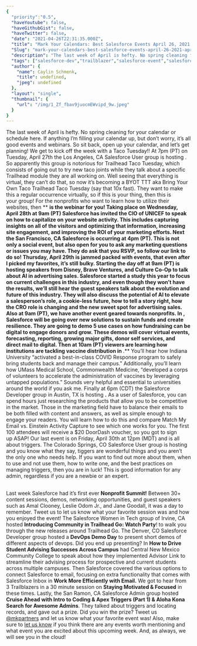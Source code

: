 ```yaml
---
{
  "priority":"0.5",
  "haveYoutube": false,
  "haveGithubGist": false,
  "haveTwitter": false,
  "date": "2021-04-26T22:31:35.000Z",
  "title": "Mark Your Calendars: Best Salesforce Events April 26, 2021 — April 30, 2021",
  "Slug": "mark-your-calendars-best-salesforce-events-april-26-2021-april-30-2021",
  "description": "The last week of April is hefty. No spring cleaning for your calendar or schedule here. If anything I’m filling your calendar up, but don’t worry, it’s all good events and webinars. So sit back, open up your calendar, and let’s get planning!.",
  "tags": ["salesforce-dev","trailblazer","salesforce-event","salesforce-admin"],
  "author": {
    "name": Caylin Schmenk,
    "title": undefined,
    "jpeg": undefined
  },
  "layout": "single",
  "thumbnail": {
    "url": "/img/1_Zf_fbav9juocmEWvipd_9w.jpeg"
  }
}
---
```

The last week of April is hefty. No spring cleaning for your calendar or schedule here. If anything I’m filling your calendar up, but don’t worry, it’s all good events and webinars. So sit back, open up your calendar, and let’s get planning!
We get to kick off the week with a Taco Tuesday!! At 7pm (PT) on Tuesday, April 27th the Los Angeles, CA Salesforce User group is hosting [](https://trailblazercommunitygroups.com/events/details/salesforce-salesforce-user-group-los-angeles-united-states-presents-virtual-trailhead-taco-tuesday-april-2021/). So apparently this group is notorious for Trailhead Taco Tuesday, which consists of going out to try new taco joints while they talk about a specific Trailhead module they are all working on. Well seeing that everything is virtual, they can’t do that, so now it’s becoming a BYOT TTT aka Bring Your Own Taco Trailhead Taco Tuesday (say that 10x fast). They want to make this a regular occurrence virtually, so if this is your thing, then this is your group!
For the nonprofits who want to learn how to utilize their websites, then [](https://www.salesforce.com/form/sfdo/ngo/cmo-council-optimizing-your-website/?_ga=2.54257640.1107061001.1619107181-219845214.1586544338)** **is the webinar for you! Taking place on Wednesday, April 28th at 9am (PT) Salesforce has invited the CIO of UNICEF to speak on how to capitalize on your website activity. This includes capturing insights on all of the visitors and optimizing that information, increasing site engagement, and improving the ROI of your marketing efforts.
Next the San Francisco, CA Salesforce [](https://trailblazercommunitygroups.com/events/details/salesforce-salesforce-marketer-group-pardot-san-francisco-united-states-presents-b2b-marketingpardot-user-group-virtual-happy-hour-2021-04-28/) is occurring at 4pm (PT). This is not only a social event, but also open for you to ask any marketing questions or issues you may have. They do ask that you RSVP, so follow our link to do so!
Thursday, April 29th is jammed packed with events, that even after I picked my favorites, it’s still bulky. Starting the day off at 9am (PT) [](https://www.salesforce.com/form/events/webinars/form-rss/3107522)** **is hosting speakers from Disney, Brave Ventures, and Culture Co-Op to talk about AI in advertising sales. Salesforce started a study this year to focus on current challenges in this industry, and even though they won’t have the results, we’ll still hear the guest speakers talk about the evolution and future of this industry. They will also discuss the potential of AI to elevate a salesperson’s role, a cookie-less future, how to tell a story right, how the CRO role is changing and the new sweet spot for advertising sales.
Also at 9am (PT), we have another event geared towards nonprofits. In [](https://www.salesforce.com/form/sfdo/ngo/digital-first-fundraising/?_ga=2.54257640.1107061001.1619107181-219845214.1586544338), Salesforce will be going over new solutions to sustain funds and create resilience. They are going to demo 5 use cases on how fundraising can be digital to engage donors and grow. These demos will cover virtual events, forecasting, reporting, growing major gifts, donor self services, and direct mail to digital.
Then at 10am (PT) viewers are learning how institutions are tackling vaccine distribution in [](https://www.salesforce.com/form/sfdo/edu/building-innovation-vaccine-response/?_ga=2.54257640.1107061001.1619107181-219845214.1586544338)**.** You’ll hear how Indiana University “activated a best-in-class COVID Response program to safely bring students back and manage their campus.” Additionally, you’ll learn how UMass Medical School, Commonwealth Medicine, “developed a corps of volunteers to accelerate the administration of vaccines by leveraging untapped populations.” Sounds very helpful and essential to universities around the world if you ask me.
Finally at 6pm (CDT) the Salesforce Developer group in Austin, TX is hosting [](https://trailblazercommunitygroups.com/events/details/salesforce-salesforce-developer-group-austin-united-states-presents-straightforward-email-integration-match-my-email-vs-einstein-activity-capture/)**.** As a user of Salesforce, you can spend hours just researching the products that allow you to be competitive in the market. Those in the marketing field have to balance their emails to be both filled with content and answers, as well as simple enough to engage your readers. You will learn how to do this and compare Match My Email vs. Einstein Activity Capture to see which one works for you. The first 100 attendees will receive a $20 DoorDash voucher, so you got to sign up ASAP!
Our last event is on Friday, April 30th at 12pm (MDT) and is all about triggers. The Colorado Springs, CO Salesforce User group is hosting [](https://trailblazercommunitygroups.com/events/details/salesforce-salesforce-user-group-colorado-springs-united-states-presents-the-wonderful-thing-about-triggers/) and you know what they say, tiggers are wonderful things and you aren’t the only one who needs help. If you want to find out more about them, when to use and not use them, how to write one, and the best practices on managing triggers, then you are in luck! This is good information for any admin, regardless if you are a newbie or an expert.

## 

Last week Salesforce had it’s first ever **Nonprofit Summit!** Between 30+ content sessions, demos, networking opportunities, and guest speakers such as Amal Clooney, Leslie Odom Jr., and Jane Goodall, it was a day to remember. Tweet us to let us know what your favorite session was and how you enjoyed the event!
The Salesforce Women in Tech group of Irvine, CA hosted **Introducing Community in Trailhead Go: Watch Party**! to walk you through the new releases around Trailhead Go. The Denver, CO Salesforce Developer group hosted a **DevOps Demo Day** to present short demos of different aspects of devops. Did you end up presenting? In **How to Drive Student Advising Successes Across Campus** had Central New Mexico Community College to speak about how they implemented Advisor Link to streamline their advising process for prospective and current students across multiple campuses.
Then Salesforce covered the various options to connect Salesforce to email, focusing on extra functionality that comes with Salesforce Inbox in **Work More Efficiently with Email.** We got to hear from 3 Trailblazers in a 30 minute session on **Staying Motivated &amp; Focused** in these times. Lastly, the San Ramon, CA Salesforce Admin group hosted **Cruise Ahead with Intro to Coding &amp; Apex Triggers (Part 1) &amp; Aloha Kona Search for Awesome Admins**. They talked about triggers and locating records, and gave out a prize. Did you win the prize? Tweet us [@mkpartners](http://www.twitter.com/mkpartners) and let us know what your favorite event was!
Also, make sure to [let us know](https://news.mkpartners.com/AppExchange) if you think there are any events worth mentioning and what event you are excited about this upcoming week. And, as always, we will see you in the cloud!
